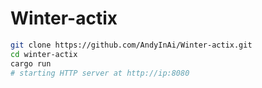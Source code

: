 # Winter-actix

```sh
git clone https://github.com/AndyInAi/Winter-actix.git
cd winter-actix
cargo run
# starting HTTP server at http://ip:8080
```


